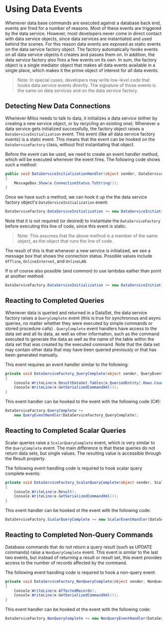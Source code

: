# Using Data Events

Whenever data base commands are executed against a database back end, events are fired for a number of reasons. Most of these events are triggered by the data service. However, most developers never come in direct contact with data service objects, since data services are instantiated and used behind the scenes. For this reason data events are exposed as static events on the data service factory object. The factory automatically hooks events on all data service objects it creates and passes them on. In addition, the data service factory also fires a few events on its own. In sum, the factory object is a single mediator object that makes all data events available in a single place, which makes it the prime object of interest for all data events.

> Note: In special cases, developers may write low-level code that hooks data service events directly. The signature of those events is the same on data services and on the data service factory.

## Detecting New Data Connections

Whenever Milos needs to talk to data, it initializes a data service (either by creating a new service object, or by recycling an existing one). Whenever a data service gets initialized successfully, the factory object raises a ```DataServiceInitialization``` event. This event (like all data service factory events) is a static event. This means that the event can be hooked on the ```DataServiceFactory``` class, without first instantiating that object.

Before the event can be used, we need to create an event handler method, which will be executed whenever the event fires. The following code shows such a method:

```cs
public void DataServiceInitializationHandler(object sender, DataServiceInitiationEventArgs e)
{
    MessageBox.Show(e.ConnectionStatus.ToString());
}
```

Once we have such a method, we can hook it up the the data service factory object's ```DataServiceInitialization``` event:

```cs
DataServiceFactory.DataServiceInitialization += new DataServiceInitiationEventHandler(DataServiceInitializationHandler);
```

Note that it is not required (or desired) to instantiate the ```DataServiceFactory``` before executing this line of code, since this event is static.

> Note: This assumes that the above method is a member of the same object, as the object that runs the line of code. 

The result of this is that whenever a new service is initialized, we see a message box that shows the connection status. Possible values include ```Offline```, ```OnlineInternet```, and ```OnlineLAN```.

If is of course also possible (and common) to use lambdas eather than point at another method:

```cs
DataServiceFactory.DataServiceInitialization += new DataServiceInitiationEventHandler((s, e) => { /* do something */ };
```

## Reacting to Completed Queries

Whenever data is queried and returned in a DataSet, the data service factory raises a ```QueryComplete``` event (this is true for synchronous and async queries, no matter whether they were executed by simple commands or stored procedure calls) . ```QueryComplete``` event handlers have access to the data set and all its data, as well as other information, such as the command executed to generate the data as well as the name of the table within the data set that was created by the executed command. Note that the data set may contain other data that may have been queried previously or that has been generated manually.

This event requires an event handler similar to the following:

```cs
private void DataServiceFactory_QueryComplete(object sender, QueryEventArgs e)
{
    Console.WriteLine(e.ResultDataSet.Tables[e.QueriedEntity].Rows.Count);
    Console.WriteLine(e.GetSerializedCommandXml());
}
```

This event handler can be hooked to the event with the following code (C#):

```cs
DataServiceFactory.QueryComplete +=
    new QueryEventHandler(DataServiceFactory_QueryComplete);
```

## Reacting to Completed Scalar Queries

Scalar queries raise a ```ScalarQueryComplete``` event, which is very similar to the ```QueryComplete``` event. The main difference is that these queries do not return data sets, but single values. The resulting value is accessible through the Result property.

The following event handling code is required to hook scalar query complete events:

```cs
private void DataServiceFactory_ScalarQueryComplete(object sender, ScalarEventArgs e)
{
    Console.WriteLine(e.Result);
    Console.WriteLine(e.GetSerializedCommandXml());
}
```

This event handler can be hooked ot the event with the following code:

```cs
DataServiceFactory.ScalarQueryComplete += new ScalarEventHandler(DataServiceFactory_ScalarQueryComplete);
```

## Reacting to Completed Non-Query Commands

Database commands that do not return a query result (such as UPDATE commands) raise a ```NonQueryComplete``` event. This event is similar to the last two events, but instead of returning a result or result set, this event provides access to the number of records affected by the command.

The following event handling code is required to hook a non-query event:

```cs
private void DataServiceFactory_NonQueryComplete(object sender, NonQueryEventArgs e)
{
    Console.WriteLine(e.AffectedRecords);
    Console.WriteLine(e.GetSerializedCommandXml());
}
```

This event handler can be hooked ot the event with the following code:

```cs
DataServiceFactory.NonQueryComplete += new NonQueryEventHandler(DataServiceFactory_NonQueryComplete);
```
